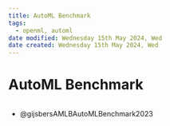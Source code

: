 ```yaml
---
title: AutoML Benchmark
tags:
  - openml, automl
date modified: Wednesday 15th May 2024, Wed
date created: Wednesday 15th May 2024, Wed
---
```


# AutoML Benchmark
```toc
```
- @gijsbersAMLBAutoMLBenchmark2023
